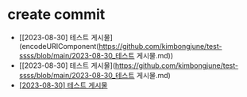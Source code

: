 # create commit
- [[2023-08-30] 테스트 게시물](encodeURIComponent(https://github.com/kimbongjune/test-ssss/blob/main/2023-08-30_테스트 게시물.md))
- [[2023-08-30] 테스트 게시물](https://github.com/kimbongjune/test-ssss/blob/main/2023-08-30_테스트 게시물.md)
- [[2023-08-30] 테스트 게시물](https://github.com/kimbongjune/test-ssss/blob/main/2023-08-30_%ED%85%8C%EC%8A%A4%ED%8A%B8%20%EA%B2%8C%EC%8B%9C%EB%AC%BC.md)
